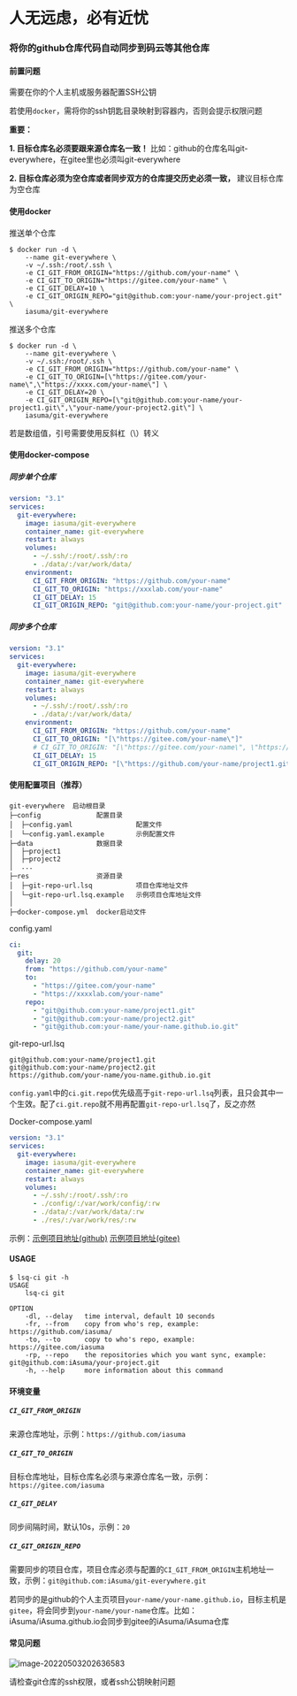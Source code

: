 # 人无远虑，必有近忧

### 将你的github仓库代码自动同步到码云等其他仓库

#### 前置问题

需要在你的个人主机或服务器配置SSH公钥

若使用`docker`，需将你的ssh钥匙目录映射到容器内，否则会提示权限问题

**重要：**

**1. 目标仓库名必须要跟来源仓库名一致！** 比如：github的仓库名叫git-everywhere，在gitee里也必须叫git-everywhere

**2. 目标仓库必须为空仓库或者同步双方的仓库提交历史必须一致，** 建议目标仓库为空仓库

#### 使用docker

推送单个仓库

```shell
$ docker run -d \
    --name git-everywhere \
    -v ~/.ssh:/root/.ssh \
    -e CI_GIT_FROM_ORIGIN="https://github.com/your-name" \
    -e CI_GIT_TO_ORIGIN="https://gitee.com/your-name" \
    -e CI_GIT_DELAY=10 \
    -e CI_GIT_ORIGIN_REPO="git@github.com:your-name/your-project.git" \
    iasuma/git-everywhere
```

推送多个仓库

``` shell
$ docker run -d \
    --name git-everywhere \
    -v ~/.ssh:/root/.ssh \
    -e CI_GIT_FROM_ORIGIN="https://github.com/your-name" \
    -e CI_GIT_TO_ORIGIN=[\"https://gitee.com/your-name\",\"https://xxxx.com/your-name\"] \
    -e CI_GIT_DELAY=20 \
    -e CI_GIT_ORIGIN_REPO=[\"git@github.com:your-name/your-project1.git\",\"your-name/your-project2.git\"] \
    iasuma/git-everywhere
```

若是数组值，引号需要使用反斜杠（\）转义


#### 使用docker-compose

##### 同步单个仓库

```yaml
version: "3.1"
services:
  git-everywhere:
    image: iasuma/git-everywhere
    container_name: git-everywhere
    restart: always
    volumes:
      - ~/.ssh/:/root/.ssh/:ro
      - ./data/:/var/work/data/
    environment:
      CI_GIT_FROM_ORIGIN: "https://github.com/your-name"
      CI_GIT_TO_ORIGIN: "https://xxxlab.com/your-name"
      CI_GIT_DELAY: 15
      CI_GIT_ORIGIN_REPO: "git@github.com:your-name/your-project.git"

```

##### 同步多个仓库

```yaml
version: "3.1"
services:
  git-everywhere:
    image: iasuma/git-everywhere
    container_name: git-everywhere
    restart: always
    volumes:
      - ~/.ssh/:/root/.ssh/:ro
      - ./data/:/var/work/data/
    environment:
      CI_GIT_FROM_ORIGIN: "https://github.com/your-name"
      CI_GIT_TO_ORIGIN: "[\"https://gitee.com/your-name\"]"
      # CI_GIT_TO_ORIGIN: "[\"https://gitee.com/your-name\", \"https://xxxlab.com/your-name\"]"
      CI_GIT_DELAY: 15
      CI_GIT_ORIGIN_REPO: "[\"https://github.com/your-name/project1.git\",\"git@github.com:your-name/project2.git\"]"
```

#### 使用配置项目（推荐）

```
git-everywhere  启动根目录
├─config           	  配置目录
│  ├─config.yaml                配置文件
│  └─config.yaml.example        示例配置文件
├─data                数据目录
│  ├─project1          
│  ├─project2          
│  ...
├─res                 资源目录
│  ├─git-repo-url.lsq          	项目仓库地址文件
│  └─git-repo-url.lsq.example  	示例项目仓库地址文件
│
├─docker-compose.yml  docker启动文件  
```

config.yaml

```yaml
ci:
  git:
    delay: 20
    from: "https://github.com/your-name"
    to:
      - "https://gitee.com/your-name"
      - "https://xxxxlab.com/your-name"
    repo:
      - "git@github.com:your-name/project1.git"
      - "git@github.com:your-name/project2.git"
      - "git@github.com:your-name/your-name.github.io.git"
```

git-repo-url.lsq

```
git@github.com:your-name/project1.git
git@github.com:your-name/project2.git
https://github.com/your-name/you-name.github.io.git
```



`config.yaml`中的`ci.git.repo`优先级高于`git-repo-url.lsq`列表，且只会其中一个生效。配了`ci.git.repo`就不用再配置`git-repo-url.lsq`了，反之亦然

Docker-compose.yaml

```yaml
version: "3.1"
services:
  git-everywhere:
    image: iasuma/git-everywhere
    container_name: git-everywhere
    restart: always
    volumes:
      - ~/.ssh/:/root/.ssh/:ro
      - ./config/:/var/work/config/:rw
      - ./data/:/var/work/data/:rw
      - ./res/:/var/work/res/:rw
```

示例：[示例项目地址(github)](https://github.com/iAsuma/git-everywhere-demo)  [示例项目地址(gitee)](https://gitee.com/iAsuma/git-everywhere-demo)

#### USAGE

~~~shell
$ lsq-ci git -h
USAGE
    lsq-ci git

OPTION
    -dl, --delay   time interval, default 10 seconds
    -fr, --from    copy from who's rep, example: https://github.com/iasuma/
    -to, --to      copy to who's repo, example: https://gitee.com/iasuma
    -rp, --repo    the repositories which you want sync, example: git@github.com:iAsuma/your-project.git
    -h, --help     more information about this command
~~~


#### 环境变量

##### `CI_GIT_FROM_ORIGIN`

来源仓库地址，示例：`https://github.com/iasuma`

##### `CI_GIT_TO_ORIGIN`

目标仓库地址，目标仓库名必须与来源仓库名一致，示例：`https://gitee.com/iasuma`

##### `CI_GIT_DELAY`

同步间隔时间，默认10s，示例：`20`

##### `CI_GIT_ORIGIN_REPO`

需要同步的项目仓库，项目仓库必须与配置的`CI_GIT_FROM_ORIGIN`主机地址一致，示例：`git@github.com:iAsuma/git-everywhere.git`

若同步的是github的个人主页项目`your-name/your-name.github.io`，目标主机是`gitee`，将会同步到`your-name/your-name`仓库。比如：iAsuma/iAsuma.github.io会同步到gitee的iAsuma/iAsuma仓库

#### 常见问题

![image-20220503202636583](https://img-oss2.udzan.com/md/202205032026952.png)

请检查git仓库的ssh权限，或者ssh公钥映射问题